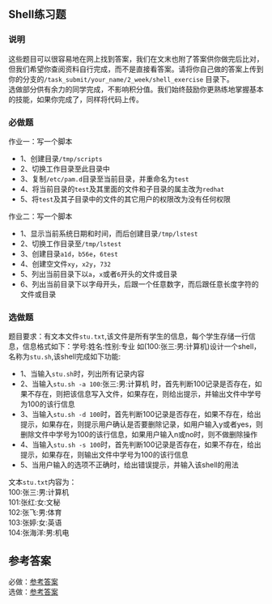 ## Shell练习题

### 说明
这些题目可以很容易地在网上找到答案，我们在文末也附了答案供你做完后比对，但我们希望你查阅资料自行完成，而不是直接看答案。请将你自己做的答案上传到你的分支的`/task_submit/your_name/2_week/shell_exercise` 目录下。  
选做部分供有余力的同学完成，不影响积分值。我们始终鼓励你更熟练地掌握基本的技能，如果你完成了，同样将代码上传。  

### 必做题
作业一：写一个脚本  
- 1、创建目录`/tmp/scripts`  
- 2、切换工作目录至此目录中  
- 3、复制`/etc/pam.d`目录至当前目录，并重命名为`test`  
- 4、将当前目录的`test`及其里面的文件和子目录的属主改为`redhat`  
- 5、将`test`及其子目录中的文件的其它用户的权限改为没有任何权限  

作业二：写一个脚本  
- 1、显示当前系统日期和时间，而后创建目录`/tmp/lstest`  
- 2、切换工作目录至`/tmp/lstest`  
- 3、创建目录`a1d`，`b56e`，`6test`  
- 4、创建空文件`xy`，`x2y`，`732`  
- 5、列出当前目录下以`a`，`x`或者`6`开头的文件或目录  
- 6、列出当前目录下以字母开头，后跟一个任意数字，而后跟任意长度字符的文件或目录  

### 选做题

 题目要求：有文本文件`stu.txt`,该文件是所有学生的信息，每个学生存储一行信息，信息格式如下：学号:姓名:性别:专业    如(100:张三:男:计算机)设计一个shell，名称为`stu.sh`,该shell完成如下功能:
- 1、当输入`stu.sh`时，列出所有记录内容
- 2、当输入`stu.sh -a 100`:张三:男:计算机    时，首先判断100记录是否存在，如果不存在，则把该信息写入文件，如果存在，则给出提示，并输出文件中学号为100的该行信息
- 3、当输入`stu.sh -d 100`时，首先判断100记录是否存在，如果不存在，给出提示，如果存在，则提示用户确认是否要删除记录，如用户输入y或者yes，则删除文件中学号为100的该行信息，如果用户输入n或no时，则不做删除操作
- 4、当输入`stu.sh -s 100`时，首先判断100记录是否存在，如果不存在，给出提示，如果存在，则输出文件中学号为100的该行信息
- 5、当用户输入的选项不正确时，给出错误提示，并输入该shell的用法

 文本`stu.txt`内容为：  
 100:张三:男:计算机  
 101:张红:女:文秘  
 102:张飞:男:体育  
 103:张婷:女:英语  
 104:张海洋:男:机电 


## 参考答案
必做：[参考答案](http://www.cnblogs.com/xinjie10001/p/6395945.html)  
选做：[参考答案](http://zfy421.iteye.com/blog/1972003)
